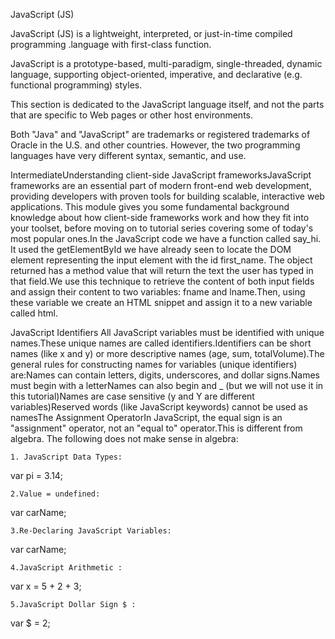 JavaScript (JS)

JavaScript (JS) is a lightweight, interpreted, or just-in-time compiled programming .language with first-class function.

JavaScript is a prototype-based, multi-paradigm, single-threaded, dynamic language, supporting object-oriented, imperative, and declarative (e.g. functional programming) styles.

This section is dedicated to the JavaScript language itself, and not the parts that are specific to Web pages or other host environments.

Both "Java" and "JavaScript" are trademarks or registered trademarks of Oracle in the U.S. and other countries. However, the two programming languages have very different syntax, semantic, and use.

IntermediateUnderstanding client-side JavaScript frameworksJavaScript frameworks are an essential part of modern front-end web development, providing developers with proven tools for building scalable, interactive web applications. This module gives you some fundamental background knowledge about how client-side frameworks work and how they fit into your toolset, before moving on to tutorial series covering some of today's most popular ones.In the JavaScript code we have a function called say_hi. It used the getElementById we have already seen to locate the DOM element representing the input element with the id first_name. The object returned has a method value that will return the text the user has typed in that field.We use this technique to retrieve the content of both input fields and assign their content to two variables: fname and lname.Then, using these variable we create an HTML snippet and assign it to a new variable called html.


 JavaScript Identifiers All JavaScript variables must be identified with unique names.These unique names are
 called identifiers.Identifiers can be short names (like x and y) or more descriptive names (age, sum, totalVolume).The general rules for constructing names for variables (unique identifiers) are:Names can contain letters, digits, underscores, and dollar signs.Names must begin with a letterNames can also begin 
 and _ (but we will not use it in this tutorial)Names are case sensitive (y and Y are different variables)Reserved words (like JavaScript keywords) cannot be used as namesThe Assignment OperatorIn JavaScript, the equal sign  is an "assignment" operator, not an "equal to" operator.This is different from algebra. The following does not make sense in algebra: 
 
```
1. JavaScript Data Types:
 ```
 var pi = 3.14;
 ```
2.Value = undefined:
 ```
 var carName;
 ```
 3.Re-Declaring JavaScript Variables:
 ```
  var carName;
 ```
 4.JavaScript Arithmetic :
 ```
 var x = 5 + 2 + 3;
 ```
 5.JavaScript Dollar Sign $ :
 ```
 var $ = 2;
 ```